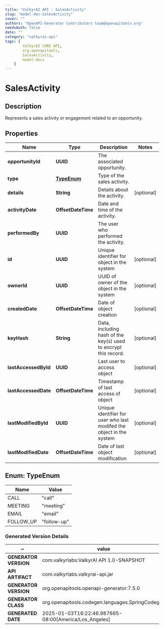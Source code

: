```yaml
---
title: "ValkyrAI API : SalesActivity"
slug: "model-doc-SalesActivity"
cover: ""
authors: "OpenAPI-Generator Contributors team@openapitools.org"
needsAuth: false
date: ""
category: "valkyrai-api"
tags: [
        ValkyrAI CORE API,
        org.openapitools,
        SalesActivity,
        model-docs
    ]
---
```


# SalesActivity


## Description
Represents a sales activity or engagement related to an opportunity.

## Properties

| Name | Type | Description | Notes |
|------------ | ------------- | ------------- | -------------|
|**opportunityId** | **UUID** | The associated opportunity. |  |
|**type** | [**TypeEnum**](#TypeEnum) | Type of the sales activity. |  |
|**details** | **String** | Details about the activity. |  [optional] |
|**activityDate** | **OffsetDateTime** | Date and time of the activity. |  |
|**performedBy** | **UUID** | The user who performed the activity. |  |
|**id** | **UUID** | Unique identifier for object in the system |  [optional] |
|**ownerId** | **UUID** | UUID of owner of the object in the system |  [optional] |
|**createdDate** | **OffsetDateTime** | Date of object creation |  [optional] |
|**keyHash** | **String** | Data, including hash of the key(s) used to encrypt this record. |  [optional] |
|**lastAccessedById** | **UUID** | Last user to access object |  [optional] |
|**lastAccessedDate** | **OffsetDateTime** | Timestamp of last access of object |  [optional] |
|**lastModifiedById** | **UUID** | Unique identifier for user who last modifed the object in the system |  [optional] |
|**lastModifiedDate** | **OffsetDateTime** | Date of last object modification |  [optional] |



## Enum: TypeEnum

| Name | Value |
|---- | -----|
| CALL | &quot;call&quot; |
| MEETING | &quot;meeting&quot; |
| EMAIL | &quot;email&quot; |
| FOLLOW_UP | &quot;follow-up&quot; |


### Generated Version Details

~ | value
------------- | -------------
**GENERATOR VERSION** | com.valkyrlabs:ValkyrAI API 1.0-SNAPSHOT
**API ARTIFACT** | com.valkyrlabs.valkyrai-api.jar
**GENERATOR VERSION** | org.openapitools.openapi-generator:7.5.0
**GENERATOR CLASS** | org.openapitools.codegen.languages.SpringCodegen
**GENERATED DATE** | 2025-01-03T16:22:46.987665-08:00[America/Los_Angeles]
